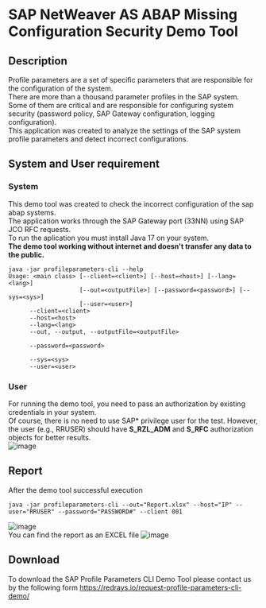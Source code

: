 # SAP NetWeaver AS ABAP Missing Configuration Security Demo Tool

## Description
Profile parameters are a set of specific parameters that are responsible for the configuration of the system. <br>
There are more than a thousand parameter profiles in the SAP system. Some of them are critical and are responsible for configuring system security (password policy, SAP Gateway configuration, logging configuration). <br>
This application was created to analyze the settings of the SAP system profile parameters and detect incorrect configurations.

## System and User requirement

### System
This demo tool was created to check the incorrect configuration of the sap abap systems. <br>
The application works through the SAP Gateway port (33NN) using SAP JCO RFC requests.<br>
To run the aplication you must install Java 17 on your system. <br>
**The demo tool working without internet and doesn't transfer any data to the public.**
```
java -jar profileparameters-cli --help
Usage: <main class> [--client=<client>] [--host=<host>] [--lang=<lang>]
                    [--out=<outputFile>] [--password=<password>] [--sys=<sys>]
                    [--user=<user>]
      --client=<client>
      --host=<host>
      --lang=<lang>
      --out, --output, --outputFile=<outputFile>

      --password=<password>

      --sys=<sys>
      --user=<user>
```

### User
For running the demo tool, you need to pass an authorization by existing credentials in your system. <br>
Of course, there is no need to use SAP* privilege user for the test. However, the user (e.g., RRUSER) should have **S_RZL_ADM** and **S_RFC** authorization objects for better results.
<br>
![image](https://user-images.githubusercontent.com/7976421/136682452-65bd215c-698b-4618-b464-21c4e4e33fca.png)

## Report
After the demo tool successful  execution 
```
java -jar profileparameters-cli --out="Report.xlsx" --host="IP" --user="RRUSER" --password="PASSWORD#" --client 001
```
![image](https://user-images.githubusercontent.com/7976421/136682383-5068a682-896e-4839-8d26-6b16b6e291bc.png)
<br>You can find the report as an EXCEL file
![image](https://user-images.githubusercontent.com/7976421/136681105-be52c482-4033-4283-8dee-6ebeb09bee94.png)


## Download
To download the SAP Profile Parameters CLI Demo Tool please contact us by the following form https://redrays.io/request-profile-parameters-cli-demo/ 
